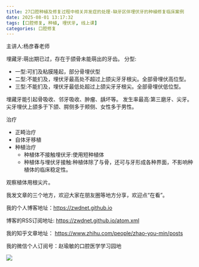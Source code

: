 ```yaml
---
title: 27口腔种植及修复过程中相关并发症的处理-缺牙区伴埋伏牙的种植修复临床案例
date: 2025-08-01 13:17:32
tags: [口腔修复, 种植, 埋伏牙, 线上课]
categories: 口腔修复
---
```

主讲人:杨彦春老师

埋藏牙:萌出期已过，存在于颌骨未能萌出的牙齿。
分型:
- 一型:可扪及粘膜隆起，部分骨埋伏型
- 二型:不能扪及，埋伏牙最高处不超过上颌尖牙牙根尖。全部骨埋伏高位型。
- 三型:不能扪及，埋伏牙最低处超过上颌尖牙牙根尖。全部骨埋伏低位型。

埋藏牙能引起骨吸收、邻牙吸收、肿瘤、龋坏等。
发生率最高:第三磨牙、尖牙。尖牙埋伏上颌多于下颌、腭侧多于颊侧、女性多于男性。

治疗
- 正畸治疗
- 自体牙移植
- 种植治疗
    - 种植体不接触埋伏牙:使用短种植体
    - 种植体与埋伏牙接触:种植体除了与骨，还可与牙形成各种界面，不影响种植体的临床稳定性。

观察植体用根尖片。






我发文章的三个地方，欢迎大家在朋友圈等地方分享，欢迎点“在看”。

我的个人博客地址：https://zwdnet.github.io

博客的RSS订阅地址: https://zwdnet.github.io/atom.xml

我的知乎文章地址： https://www.zhihu.com/people/zhao-you-min/posts

我的微信个人订阅号：赵瑜敏的口腔医学学习园地

![](https://zymblog-1258069789.cos.ap-chengdu.myqcloud.com/other/wx.jpg)
